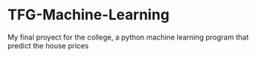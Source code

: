 # TFG-Machine-Learning
My final proyect for the college, a python machine learning program that predict the house prices
